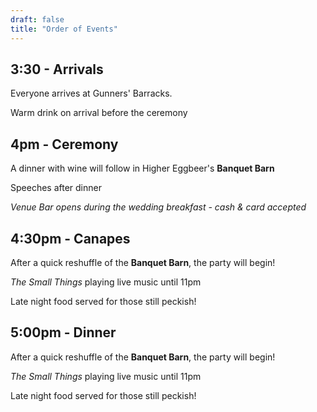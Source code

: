 ```yaml
---
draft: false
title: "Order of Events"
---
```


## 3:30 - Arrivals

Everyone arrives at Gunners' Barracks.

Warm drink on arrival before the ceremony

## 4pm - Ceremony

A dinner with wine will follow in Higher Eggbeer's **Banquet Barn**

Speeches after dinner

_Venue Bar opens during the wedding breakfast -  cash & card accepted_

## 4:30pm - Canapes

After a quick reshuffle of the **Banquet Barn**, the party will begin!

_The Small Things_ playing live music until 11pm

Late night food served for those still peckish!


## 5:00pm - Dinner 

After a quick reshuffle of the **Banquet Barn**, the party will begin!

_The Small Things_ playing live music until 11pm

Late night food served for those still peckish!

<!-- ## Carriages at midnight

Wrap up warm for sparklers, toasted marshmallows, and drunken warbling around the fire pit as we begin to say our farewells!

_Venue Bar closes shortly after midnight_

## Wheelbarrows at 2am

The **Banquet Barn** will shut at around midnight… but the party doesn’t need to end there!

The smaller **‘Pub’ Barn** will be opened with a few bottles and maybe some kegs, for those hardcore enough to stay up! -->
